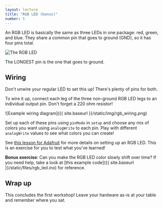 ```yaml
---
layout: lecture
title: "RGB LED (bonus)"
number: 5
---
```


An RGB LED is basically the same as three LEDs in one package: red, green,
and blue. They share a common pin that goes to ground (GND), so it has four
pins total.

![The RGB LED](https://upload.wikimedia.org/wikipedia/commons/thumb/f/f1/RGB_LED.jpg/320px-RGB_LED.jpg)

The LONGEST pin is the one that goes to ground.

## Wiring

Don't unwire your regular LED to set this up! There's plenty of pins for both.

To wire it up, connect each leg of the three non-ground RGB LED legs to an
individual output pin. Don't forget a 220 ohm resistor!

![Example wiring diagram]({{ site.baseurl }}/static/img/rgb_wiring.png)

Set up each of these pins using `pinMode` in `setup` and choose any mix of
colors you want using `analogWrite` to each pin. Play with different
`analogWrite` values to see what colors you can create!

See [this lesson for Adafruit][adafruit] for more details on setting up an RGB LED.
This is an exercise for you to test what you've learned!

**Bonus exercise**: Can you make the RGB LED color slowly shift over time? If you need help, take a look at [this example code]({{ site.baseurl }}/static/files/rgb_led.ino) for reference.

## Wrap up

This concludes the first workshop! Leave your hardware as-is at your table
and remember where you sat.

[adafruit]: https://learn.adafruit.com/adafruit-arduino-lesson-3-rgb-leds